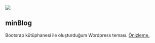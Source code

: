 <a href='https://www.behance.net/gallery/104160933/minBlog-Free-Minimalist-Wordpress-Blog-Theme'><img src="https://i.ibb.co/7QJNnf0/Onyuz.png"></img></a>
## minBlog
Bootsrap kütüphanesi ile oluşturduğum Wordpress teması. <a href='http://izovi.com/minblog/'>Önizleme.<a/>
